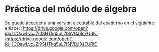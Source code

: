 # Práctica del módulo de álgebra
Se puede acceder a una versión ejecutable del cuaderno en el siguiente enlace:
[https://drive.google.com/open?id=1COawLvcJZi0SHTkq5uL7lSiVBJ8sEURK](https://drive.google.com/open?id=1COawLvcJZi0SHTkq5uL7lSiVBJ8sEURK)